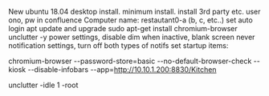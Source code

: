 New ubuntu 18.04 desktop install. minimum install. install 3rd party etc. user ono, pw in confluence
Computer name: restautant0-a (b, c, etc..)
set auto login
apt update and upgrade
sudo apt-get install chromium-browser unclutter -y
power settings, disable dim when inactive, blank screen never
notification settings, turn off both types of notifs
set startup items:

chromium-browser --password-store=basic --no-default-browser-check --kiosk --disable-infobars --app=http://10.10.1.200:8830/Kitchen

unclutter -idle 1 -root
